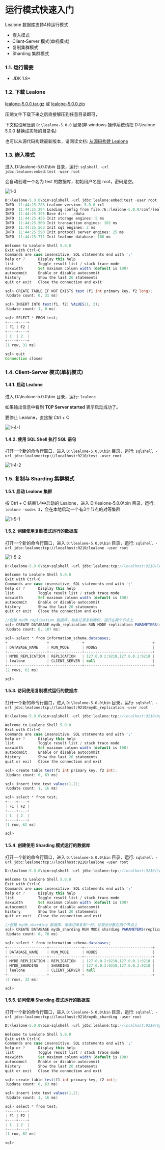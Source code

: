 # 运行模式快速入门
Lealone 数据库支持4种运行模式

* 嵌入模式
* Client-Server 模式(单机模式)
* 复制集群模式
* Sharding 集群模式


### 1.1. 运行需要

* JDK 1.8+


### 1.2. 下载 Lealone

[lealone-5.0.0.tar.gz](https://github.com/lealone/Lealone-Docs/releases/download/lealone-docs-1.0.0/lealone-5.0.0.tar.gz)
或
[lealone-5.0.0.zip](https://github.com/lealone/Lealone-Docs/releases/download/lealone-docs-1.0.0/lealone-5.0.0.zip)

压缩文件下载下来之后直接解压到任意目录即可，

下文假设解压到 `D:\lealone-5.0.0` 目录(非 windows 操作系统请把 D:\lealone-5.0.0 替换成实际的目录名)

也可以从源代码构建最新版本，请阅读文档: [从源码构建 Lealone](https://github.com/lealone/Lealone-Docs/blob/master/%E5%BA%94%E7%94%A8%E6%96%87%E6%A1%A3/%E4%BB%8E%E6%BA%90%E7%A0%81%E6%9E%84%E5%BB%BALealone.md)


### 1.3. 嵌入模式

进入 D:\lealone-5.0.0\bin 目录，运行: `sqlshell -url jdbc:lealone:embed:test -user root`
<p>会自动创建一个名为 test 的数据库，初始用户名是 root，密码是空。

![1-3](https://github.com/lealone/Lealone-Docs/blob/master/images/runmode/embed01.png)

```java
D:\lealone-5.0.0\bin>sqlshell -url jdbc:lealone:embed:test -user root
INFO  11:44:25.283 Lealone version: 5.0.0-rc1
INFO  11:44:25.294 Loading config from file:/E:/lealone-5.0.0/conf/lealone.yaml
INFO  11:44:25.395 Base dir: ../data
INFO  11:44:25.456 Init storage engines: 5 ms
INFO  11:44:25.560 Init transaction engines: 102 ms
INFO  11:44:25.563 Init sql engines: 2 ms
INFO  11:44:25.590 Init protocol server engines: 25 ms
INFO  11:44:25.771 Init lealone database: 180 ms

Welcome to Lealone Shell 5.0.0
Exit with Ctrl+C
Commands are case insensitive; SQL statements end with ';'
help or ?      Display this help
list           Toggle result list / stack trace mode
maxwidth       Set maximum column width (default is 100)
autocommit     Enable or disable autocommit
history        Show the last 20 statements
quit or exit   Close the connection and exit

sql> CREATE TABLE IF NOT EXISTS test (f1 int primary key, f2 long);
(Update count: 0, 31 ms)

sql> INSERT INTO test(f1, f2) VALUES(1, 2);
(Update count: 1, 0 ms)

sql> SELECT * FROM test;
+----+----+
| F1 | F2 |
+----+----+
| 1  | 2  |
+----+----+
(1 row, 31 ms)

sql> quit
Connection closed
```

### 1.4. Client-Server 模式(单机模式)

#### 1.4.1. 启动 Lealone

进入 D:\lealone-5.0.0\bin 目录，运行: `lealone`
<p>如果输出信息中看到 <b>TCP Server started</b> 表示启动成功了。
<p>要停止 Lealone，直接按 Ctrl + C

![1-4-1](https://github.com/lealone/Lealone-Docs/blob/master/images/runmode/cs01.png)

#### 1.4.2. 使用 SQL Shell 执行 SQL 语句

打开一个新的命令行窗口，进入 `D:\lealone-5.0.0\bin` 目录，运行: `sqlshell -url jdbc:lealone:tcp://localhost:9210/test -user root`

![1-4-2](https://github.com/lealone/Lealone-Docs/blob/master/images/runmode/cs02.png)


### 1.5. 复制与 Sharding 集群模式

#### 1.5.1. 启动 Lealone 集群
按 Ctrl + C 结束1.4中启动的 Lealone，进入 D:\lealone-5.0.0\bin 目录，运行: `lealone -nodes 3`，会在本地启动一个有3个节点的对等集群

![1-5-1](https://github.com/lealone/Lealone-Docs/blob/master/images/runmode/cluster01.png)


#### 1.5.2. 创建使用复制模式运行的数据库

打开一个新的命令行窗口，进入 `D:\lealone-5.0.0\bin` 目录，运行: `sqlshell -url jdbc:lealone:tcp://localhost:9210/lealone -user root`

![1-5-2](https://github.com/lealone/Lealone-Docs/blob/master/images/runmode/cluster02.png)

```java
D:\lealone-5.0.0\bin>sqlshell -url jdbc:lealone:tcp://localhost:9210/lealone -user root

Welcome to Lealone Shell 5.0.0
Exit with Ctrl+C
Commands are case insensitive; SQL statements end with ';'
help or ?      Display this help
list           Toggle result list / stack trace mode
maxwidth       Set maximum column width (default is 100)
autocommit     Enable or disable autocommit
history        Show the last 20 statements
quit or exit   Close the connection and exit

//创建 mydb_replication 数据库，每条记录复制两份，运行在两个节点上
sql> CREATE DATABASE mydb_replication RUN MODE replication PARAMETERS(replication_factor: 2);
(Update count: 0, 187 ms)

sql> select * from information_schema.databases;
+------------------+---------------+-------------------------------+
| DATABASE_NAME    | RUN_MODE      | NODES                         |
+------------------+---------------+-------------------------------+
| MYDB_REPLICATION | REPLICATION   | 127.0.0.2:9210,127.0.0.1:9210 |
| lealone          | CLIENT_SERVER | null                          |
+------------------+---------------+-------------------------------+
(2 rows, 62 ms)

sql>
```

#### 1.5.3. 访问使用复制模式运行的数据库

打开一个新的命令行窗口，进入 `D:\lealone-5.0.0\bin` 目录，运行: `sqlshell -url jdbc:lealone:tcp://localhost:9210/mydb_replication -user root`

```java
D:\lealone-5.0.0\bin>sqlshell -url jdbc:lealone:tcp://localhost:9210/mydb_replication -user root

Welcome to Lealone Shell 5.0.0
Exit with Ctrl+C
Commands are case insensitive; SQL statements end with ';'
help or ?      Display this help
list           Toggle result list / stack trace mode
maxwidth       Set maximum column width (default is 100)
autocommit     Enable or disable autocommit
history        Show the last 20 statements
quit or exit   Close the connection and exit

sql> create table test(f1 int primary key, f2 int);
(Update count: 0, 63 ms)

sql> insert into test values(1,2);
(Update count: 1, 16 ms)

sql> select * from test;
+----+----+
| F1 | F2 |
+----+----+
| 1  | 2  |
+----+----+
(1 row, 62 ms)

sql>
```

#### 1.5.4. 创建使用 Sharding 模式运行的数据库

打开一个新的命令行窗口，进入 `D:\lealone-5.0.0\bin` 目录，运行: `sqlshell -url jdbc:lealone:tcp://localhost:9210/lealone -user root`


```java
D:\lealone-5.0.0\bin>sqlshell -url jdbc:lealone:tcp://localhost:9210/lealone -user root

Welcome to Lealone Shell 5.0.0
Exit with Ctrl+C
Commands are case insensitive; SQL statements end with ';'
help or ?      Display this help
list           Toggle result list / stack trace mode
maxwidth       Set maximum column width (default is 100)
autocommit     Enable or disable autocommit
history        Show the last 20 statements
quit or exit   Close the connection and exit

//创建 mydb_sharding 数据库，每条记录复制一份，记录会分散在两个节点上
sql> CREATE DATABASE mydb_sharding RUN MODE sharding PARAMETERS(replication_factor: 1, assignment_factor: 2);
(Update count: 0, 78 ms)

sql> select * from information_schema.databases;
+------------------+---------------+-------------------------------+
| DATABASE_NAME    | RUN_MODE      | NODES                         |
+------------------+---------------+-------------------------------+
| MYDB_REPLICATION | REPLICATION   | 127.0.0.2:9210,127.0.0.1:9210 |
| MYDB_SHARDING    | SHARDING      | 127.0.0.3:9210,127.0.0.2:9210 |
| lealone          | CLIENT_SERVER | null                          |
+------------------+---------------+-------------------------------+
(3 rows, 32 ms)

sql>
```
 

#### 1.5.5. 访问使用 Sharding 模式运行的数据库

打开一个新的命令行窗口，进入 `D:\lealone-5.0.0\bin` 目录，运行: `sqlshell -url jdbc:lealone:tcp://localhost:9210/mydb_sharding -user root`

```java
D:\lealone-5.0.0\bin>sqlshell -url jdbc:lealone:tcp://localhost:9210/mydb_sharding -user root

Welcome to Lealone Shell 5.0.0
Exit with Ctrl+C
Commands are case insensitive; SQL statements end with ';'
help or ?      Display this help
list           Toggle result list / stack trace mode
maxwidth       Set maximum column width (default is 100)
autocommit     Enable or disable autocommit
history        Show the last 20 statements
quit or exit   Close the connection and exit

sql> create table test(f1 int primary key, f2 int);
(Update count: 0, 63 ms)

sql> insert into test values(1,2);
(Update count: 1, 16 ms)

sql> select * from test;
+----+----+
| F1 | F2 |
+----+----+
| 1  | 2  |
+----+----+
(1 row, 62 ms)

sql>
```